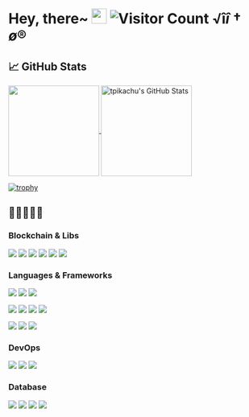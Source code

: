 # Hey, there~ <img src="https://raw.githubusercontent.com/MartinHeinz/MartinHeinz/master/wave.gif" width="30px"> ![Visitor Count](https://profile-counter.glitch.me/tpikachu/count.svg) √î$î†ø®$
## &#x1f4c8; GitHub Stats

  <a href="https://github.com/tpikachu/tpikachu" >
    <img align="center" src="https://github-readme-stats.vercel.app/api/top-langs/?layout=compact&username=tpikachu&hide=java,html&title_color=ffffff&text_color=c9cacc&icon_color=2bbc8a&bg_color=1d1f21" height="180px"/>
  </a>

  <a href="https://github.com/tpikachu/tpikachu" >
    <img align="center" src="https://github-readme-stats.vercel.app/api?username=tpikachu&show_icons=true&line_height=27&count_private=true&title_color=ffffff&text_color=c9cacc&icon_color=2bbc8a&bg_color=1d1f21" alt="tpikachu's GitHub Stats" height="180px"/>
  </a>


[![trophy](https://github-profile-trophy.vercel.app/?username=tpikachu&theme=nord)](https://github.com/ryo-ma/github-profile-trophy)


## 🔧🔧🔧🔧🔧

### Blockchain & Libs
![](https://img.shields.io/badge/Network-BitCoin_!S-informational?style=flat&logo=bitcoin&logoColor=white&color=3bac3a)
![](https://img.shields.io/badge/Network-Ethereum_!S-informational?style=flat&logo=ethereum&logoColor=white&color=3bac3a)
![](https://img.shields.io/badge/Network-Cardano!S-informational?style=flat&logo=cardano&logoColor=white&color=3bac3a)
![](https://img.shields.io/badge/Network-Substrate!S-informational?style=flat&logo=substrate&logoColor=white&color=3bac3a)
![](https://img.shields.io/badge/Protocol-TheGraph!S-informational?style=flat&logo=thegraph&logoColor=white&color=3bac3a)
![](https://img.shields.io/badge/NFT!S-informational?style=flat&logo=NFT&logoColor=white&color=3bac3a)

### Languages & Frameworks

![](https://img.shields.io/badge/Language-Solidity_!S-informational?style=flat&logo=solidity&logoColor=white&color=3bac3a)
![](https://img.shields.io/badge/Framework-Ink_!S-informational?style=flat&logo=ink&logoColor=white&color=3bac3a)
![](https://img.shields.io/badge/Language-Vyper!S-informational?style=flat&logo=vyper&logoColor=white&color=3bac3a)

![](https://img.shields.io/badge/Language-JavaScript_!S-informational?style=flat&logo=javascript&logoColor=white&color=3bac3a)
![](https://img.shields.io/badge/Language-TypeScript_!S-informational?style=flat&logo=typescript&logoColor=white&color=3bac3a)
![](https://img.shields.io/badge/Language-Rust_!A-informational?style=flat&logo=go&logoColor=white&color=3bac3a)
![](https://img.shields.io/badge/Language-Go_!A-informational?style=flat&logo=go&logoColor=white&color=3bac3a)

![](https://img.shields.io/badge/Framework-React_!S-informational?style=flat&logo=react&logoColor=white&color=3bac3a)
![](https://img.shields.io/badge/Framework-Vue_!S-informational?style=flat&logo=vue.js&logoColor=white&color=3bac3a)
![](https://img.shields.io/badge/Framework-Electron_!SS-informational?style=flat&logo=electron&logoColor=white&color=3bac3a)


### DevOps
![](https://img.shields.io/badge/CI/CD-Github_Action_!A-informational?style=flat&logo=github&logoColor=white&color=3bac3a)
![](https://img.shields.io/badge/CI/CD-Jenkins_!A-informational?style=flat&logo=jenkins&logoColor=white&color=3bac3a)
![](https://img.shields.io/badge/CI/CD-Circle_CI_!A-informational?style=flat&logo=circleci&logoColor=white&color=3bac3a)


### Database

![](https://img.shields.io/badge/Database-PostgreSQL_!S-informational?style=flat&logo=postgresql&logoColor=white&color=3bac3a)
![](https://img.shields.io/badge/Database-MySQL_!S-informational?style=flat&logo=mysql&logoColor=white&color=3bac3a)
![](https://img.shields.io/badge/Database-MongoDB_!S-informational?style=flat&logo=mongodb&logoColor=white&color=3bac3a)
![](https://img.shields.io/badge/Database-Sqlite_!S-informational?style=flat&logo=sqlite&logoColor=white&color=3bac3a)

<!-- Resources -->
<!-- Icons: https://simpleicons.org/ -->
<!-- GitHub Stats: https://github.com/anuraghazra/github-readme-stats -->
<!-- Emojis: https://emojipedia.org/emoji/ -->
<!-- HTML Emojis: https://www.fileformat.info/index.htm -->
<!-- Shields: https://shields.io/ -->
<!-- Awesome GitHub Profile README: https://github.com/abhisheknaiidu/awesome-github-profile-readme -->
